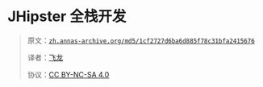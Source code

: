 # JHipster 全栈开发

> 原文：[`zh.annas-archive.org/md5/1cf2727d6ba6d885f78c31bfa2415676`](https://zh.annas-archive.org/md5/1cf2727d6ba6d885f78c31bfa2415676)
> 
> 译者：[飞龙](https://github.com/wizardforcel)
> 
> 协议：[CC BY-NC-SA 4.0](http://creativecommons.org/licenses/by-nc-sa/4.0/)